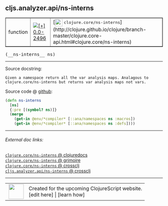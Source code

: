 ## cljs.analyzer.api/ns-interns



 <table border="1">
<tr>
<td>function</td>
<td><a href="https://github.com/cljsinfo/cljs-api-docs/tree/0.0-2496"><img valign="middle" alt="[+] 0.0-2496" title="Added in 0.0-2496" src="https://img.shields.io/badge/+-0.0--2496-lightgrey.svg"></a> </td>
<td>
[<img height="24px" valign="middle" src="http://i.imgur.com/1GjPKvB.png"> <samp>clojure.core/ns-interns</samp>](http://clojure.github.io/clojure/branch-master/clojure.core-api.html#clojure.core/ns-interns)
</td>
</tr>
</table>


 <samp>
(__ns-interns__ ns)<br>
</samp>

---





Source docstring:

```
Given a namespace return all the var analysis maps. Analagous to
clojure.core/ns-interns but returns var analysis maps not vars.
```


Source code @ [github](https://github.com/clojure/clojurescript/blob/r3308/src/main/clojure/cljs/analyzer/api.clj#L100-L107):

```clj
(defn ns-interns
  [ns]
  {:pre [(symbol? ns)]}
  (merge
    (get-in @env/*compiler* [::ana/namespaces ns :macros])
    (get-in @env/*compiler* [::ana/namespaces ns :defs])))
```

<!--
Repo - tag - source tree - lines:

 <pre>
clojurescript @ r3308
└── src
    └── main
        └── clojure
            └── cljs
                └── analyzer
                    └── <ins>[api.clj:100-107](https://github.com/clojure/clojurescript/blob/r3308/src/main/clojure/cljs/analyzer/api.clj#L100-L107)</ins>
</pre>

-->

---



###### External doc links:

[`clojure.core/ns-interns` @ clojuredocs](http://clojuredocs.org/clojure.core/ns-interns)<br>
[`clojure.core/ns-interns` @ grimoire](http://conj.io/store/v1/org.clojure/clojure/1.7.0-beta3/clj/clojure.core/ns-interns/)<br>
[`clojure.core/ns-interns` @ crossclj](http://crossclj.info/fun/clojure.core/ns-interns.html)<br>
[`cljs.analyzer.api/ns-interns` @ crossclj](http://crossclj.info/fun/cljs.analyzer.api/ns-interns.html)<br>

---

 <table>
<tr><td>
<img valign="middle" align="right" width="48px" src="http://i.imgur.com/Hi20huC.png">
</td><td>
Created for the upcoming ClojureScript website.<br>
[edit here] | [learn how]
</td></tr></table>

[edit here]:https://github.com/cljsinfo/cljs-api-docs/blob/master/cljsdoc/cljs.analyzer.api_ns-interns.cljsdoc
[learn how]:https://github.com/cljsinfo/cljs-api-docs/wiki/cljsdoc-files

<!--

This information was too distracting to show to readers, but I'll leave it
commented here since it is helpful to:

- pretty-print the data used to generate this document
- and show how to retrieve that data



The API data for this symbol:

```clj
{:ns "cljs.analyzer.api",
 :name "ns-interns",
 :signature ["[ns]"],
 :history [["+" "0.0-2496"]],
 :type "function",
 :full-name-encode "cljs.analyzer.api_ns-interns",
 :source {:code "(defn ns-interns\n  [ns]\n  {:pre [(symbol? ns)]}\n  (merge\n    (get-in @env/*compiler* [::ana/namespaces ns :macros])\n    (get-in @env/*compiler* [::ana/namespaces ns :defs])))",
          :title "Source code",
          :repo "clojurescript",
          :tag "r3308",
          :filename "src/main/clojure/cljs/analyzer/api.clj",
          :lines [100 107]},
 :full-name "cljs.analyzer.api/ns-interns",
 :clj-symbol "clojure.core/ns-interns",
 :docstring "Given a namespace return all the var analysis maps. Analagous to\nclojure.core/ns-interns but returns var analysis maps not vars."}

```

Retrieve the API data for this symbol:

```clj
;; from Clojure REPL
(require '[clojure.edn :as edn])
(-> (slurp "https://raw.githubusercontent.com/cljsinfo/cljs-api-docs/catalog/cljs-api.edn")
    (edn/read-string)
    (get-in [:symbols "cljs.analyzer.api/ns-interns"]))
```

-->

